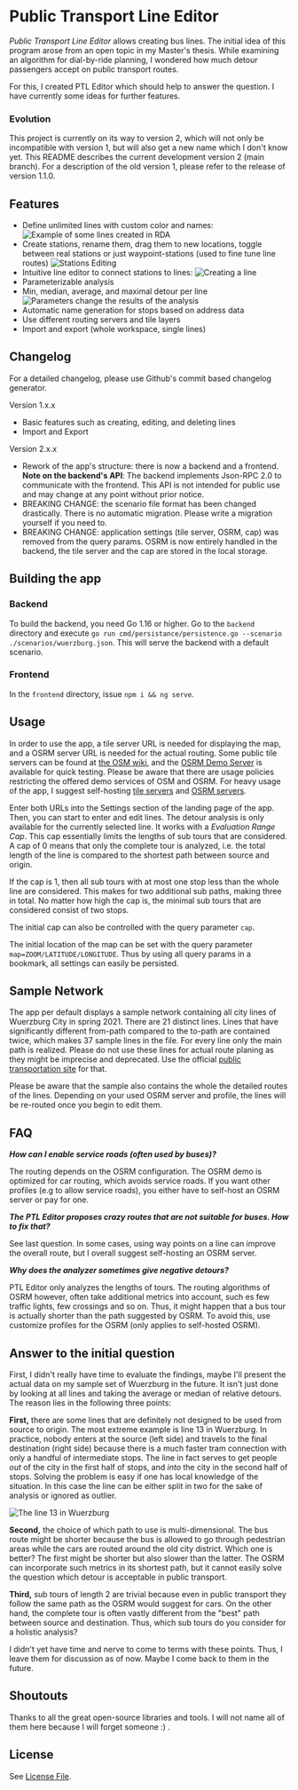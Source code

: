 # Public Transport Line Editor

*Public Transport Line Editor* allows creating bus lines. The initial idea of this program
arose from an open topic in my Master's thesis. While examining an algorithm for dial-by-ride
planning, I wondered how much detour passengers accept on public transport routes.

For this, I created PTL Editor which should help to answer the question. I have currently some ideas
for further features.

### Evolution ###

This project is currently on its way to version 2, which will not only be incompatible
with version 1, but will also get a new name which I don't know yet. This 
README describes the current development version 2 (main branch). For a description
of the old version 1, please refer to the release of version 1.1.0.

## Features

* Define unlimited lines with custom color and names:
![Example of some lines created in RDA](./img/lines.png)
* Create stations, rename them, drag them to new locations, toggle between real stations or just waypoint-stations 
  (used to fine tune line routes)
  ![Stations Editing](./img/stations.gif)
* Intuitive line editor to connect stations to lines:
![Creating a line](./img/line-creation.gif)  
* Parameterizable analysis
* Min, median, average, and maximal detour per line
![Parameters change the results of the analysis](./img/analysis.gif)  
* Automatic name generation for stops based on address data  
* Use different routing servers and tile layers
* Import and export (whole workspace, single lines)

## Changelog

For a detailed changelog, please use Github's commit based changelog generator.

Version 1.x.x

* Basic features such as creating, editing, and deleting lines
* Import and Export

Version 2.x.x

* Rework of the app's structure: there is now a backend and a frontend.
  **Note on the backend's API**: The backend implements Json-RPC 2.0 to communicate with the
  frontend. This API is not intended for public use and may change at any point without prior notice.
* BREAKING CHANGE: the scenario file format has been changed drastically. There is no automatic
  migration. Please write a migration yourself if you need to.
* BREAKING CHANGE: application settings (tile server, OSRM, cap) was removed from the query params.
  OSRM is now entirely handled in the backend, the tile server and the cap are stored in the local
  storage.

## Building the app

### Backend

To build the backend, you need Go 1.16 or higher. Go to the `backend` directory and
execute `go run cmd/persistance/persistence.go --scenario ./scenarios/wuerzburg.json`. This
will serve the backend with a default scenario.

### Frontend

In the `frontend` directory, issue `npm i && ng serve`.

## Usage

In order to use the app, a tile server URL is needed for displaying the map, and a OSRM server URL
is needed for the actual routing. Some public tile servers can be found at [the OSM wiki](https://wiki.openstreetmap.org/wiki/Tile_servers),
and the [OSRM Demo Server](https://github.com/Project-OSRM/osrm-backend/wiki/Demo-server) is available
for quick testing. Please be aware that there are usage policies restricting the offered demo services
of OSM and OSRM. For heavy usage of the app, I suggest self-hosting [tile servers](https://switch2osm.org/serving-tiles/using-a-docker-container/) and [OSRM servers](https://hub.docker.com/r/osrm/osrm-backend/).

Enter both URLs into the Settings section of the landing page of the app. Then, you can start to enter and edit lines.
The detour analysis is only
available for the currently selected line. It works with a *Evaluation Range Cap*. This cap 
essentially limits the lengths of sub tours that are considered. A cap of 0 means that only
the complete tour is analyzed, i.e. the total length of the line is compared to the shortest path
between source and origin.

If the cap is 1, then all sub tours with at most one stop less than the whole line are considered. This makes
for two additional sub paths, making three in total. No matter how high the cap is, the minimal
sub tours that are considered consist of two stops.

The initial cap can also be controlled with the query parameter `cap`.

The initial location of the map can be set with the query parameter `map=ZOOM/LATITUDE/LONGITUDE`. Thus by
using all query params in a bookmark, all settings can easily be persisted.

## Sample Network

The app per default displays a sample network containing all city lines of Wuerzburg City in spring 2021.
There are 21 distinct lines. Lines that have significantly different from-path compared to the to-path
are contained twice, which makes 37 sample lines in the file. For every line only the main path
is realized. Please do not use these lines for actual route planing as they might be imprecise and deprecated.
Use the official [public transportation site](https://vvm-info.de) for that.

Please be aware that the sample also contains the whole the detailed routes of the lines. Depending on your used
OSRM server and profile, the lines will be re-routed once you begin to edit them.

## FAQ

***How can I enable service roads (often used by buses)?***

The routing depends on the OSRM configuration. The OSRM demo is optimized for car routing, which
avoids service roads. If you want other profiles (e.g to allow service roads), you either
have to self-host an OSRM server or pay for one.

***The PTL Editor proposes crazy routes that are not suitable for buses. How to fix that?***

See last question. In some cases, using way points on a line can improve the overall route,
but I overall suggest self-hosting an OSRM server.

***Why does the analyzer sometimes give negative detours?***

PTL Editor only analyzes the lengths of tours. The routing algorithms of OSRM however, often take additional
metrics into account, such es few traffic lights, few crossings and so on. Thus, it might happen
that a bus tour is actually shorter than the path suggested by OSRM. To avoid this, use customize
profiles for the OSRM (only applies to self-hosted OSRM).

## Answer to the initial question

First, I didn't really have time to evaluate the findings, maybe I'll present the actual data on
my sample set of Wuerzburg in the future. It isn't just done by looking at all lines and taking the
average or median of relative detours. The reason lies in the following three points:

**First,** there are some lines that are definitely not designed to be used from source to origin.
The most extreme example is line 13 in Wuerzburg. In practice, nobody enters at the source (left side)
and travels to the final destination (right side) because there is a much faster tram connection with
only a handful of intermediate stops. The line in fact serves to get people *out* of the city in
the first half of stops, and *into* the city in the second half of stops. Solving the problem
is easy if one has local knowledge of the situation. In this case the line can be either split
in two for the sake of analysis or ignored as outlier.

![The line 13 in Wuerzburg](./img/line13.png)

**Second,** the choice of which path to use is multi-dimensional. The bus route might be shorter because the bus is allowed
to go through pedestrian areas while the cars are routed around the old city district. Which one is
better? The first might be shorter but also slower than the latter. The OSRM can incorporate
such metrics in its shortest path, but it cannot easily solve the question which detour is
acceptable in public transport.

**Third,** sub tours of length 2 are trivial because even
in public transport they follow the same path as the OSRM would suggest for cars. On the other hand,
the complete tour is often vastly different from the "best" path between source and destination. Thus,
which sub tours do you consider for a holistic analysis?

I didn't yet have time and nerve to come to terms with these points. Thus, I leave them for discussion
as of now. Maybe I come back to them in the future.

## Shoutouts

Thanks to all the great open-source libraries and tools. I will not name all of them here
because I will forget someone :) .

## License

See [License File](LICENSE).


